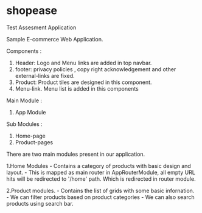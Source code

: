 # shopease
Test Assesment Application

Sample E-commerce Web Application.

Components :
  1. Header:
    Logo and Menu links are added in top navbar.
  2. footer:
    privacy policies , copy right acknowledgement and other external-links are fixed.
  3. Product:
    Product tiles are designed in this component. 
  4. Menu-link.
    Menu list is added in this components

Main Module :
  1. App Module
  
Sub Modules : 
  1. Home-page
  2. Product-pages
  
There are two main modules present in our application.

  1.Home Modules
  	- Contains a category of products with basic design and layout.
  	- This is mapped as main router in AppRouterModule, all empty URL hits will be redirected to '/home' path.
  Which is redirected in router module. 

  2.Product modules.
  	- Contains the list of grids with some basic infornation.
  	- We can filter products based on product categories
  	- We can also search products using search bar.
